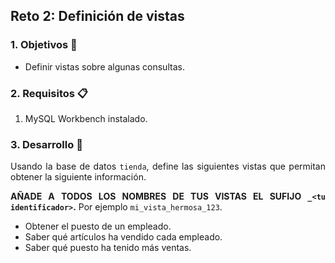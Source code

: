 ## Reto 2: Definición de vistas

<div style="text-align: justify;">

### 1. Objetivos :dart:

- Definir vistas sobre algunas consultas.

### 2. Requisitos :clipboard:

1. MySQL Workbench instalado.

### 3. Desarrollo :rocket:

Usando la base de datos `tienda`, define las siguientes vistas que permitan obtener la siguiente información.

**AÑADE A TODOS LOS NOMBRES DE TUS VISTAS EL SUFIJO `_<tu identificador>`.** Por ejemplo `mi_vista_hermosa_123`.

- Obtener el puesto de un empleado.
- Saber qué artículos ha vendido cada empleado.
- Saber qué puesto ha tenido más ventas.
